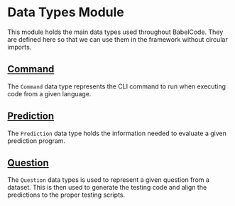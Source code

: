 # Data Types Module

This module holds the main data types used throughout BabelCode. They are
defined here so that we can use them in the framework without circular imports.

## [Command](command.py)

The `Command` data type represents the CLI command to run when executing code
from a given language.

## [Prediction](prediction.py)

The `Prediction` data type holds the information needed to evaluate a given
prediction program.

## [Question](question.py)

The `Question` data types is used to represent a given question from a dataset.
This is then used to generate the testing code and align the predictions to the
proper testing scripts.

